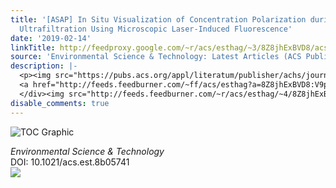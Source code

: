 ```yaml
---
title: '[ASAP] In Situ Visualization of Concentration Polarization during Membrane
  Ultrafiltration Using Microscopic Laser-Induced Fluorescence'
date: '2019-02-14'
linkTitle: http://feedproxy.google.com/~r/acs/esthag/~3/8Z8jhExBVD8/acs.est.8b05741
source: 'Environmental Science & Technology: Latest Articles (ACS Publications)'
description: |-
  <p><img src="https://pubs.acs.org/appl/literatum/publisher/achs/journals/content/esthag/0/esthag.ahead-of-print/acs.est.8b05741/20190214/images/medium/es-2018-05741g_0001.gif" alt="TOC Graphic"/></p><div><cite>Environmental Science & Technology</cite></div><div>DOI: 10.1021/acs.est.8b05741</div><div class="feedflare">
  <a href="http://feeds.feedburner.com/~ff/acs/esthag?a=8Z8jhExBVD8:V9pal19CP5o:yIl2AUoC8zA"><img src="http://feeds.feedburner.com/~ff/acs/esthag?d=yIl2AUoC8zA" border="0"></img></a>
  </div><img src="http://feeds.feedburner.com/~r/acs/esthag/~4/8Z8jhExBVD8" height="1" width="1" ...
disable_comments: true
---
```

<p><img src="https://pubs.acs.org/appl/literatum/publisher/achs/journals/content/esthag/0/esthag.ahead-of-print/acs.est.8b05741/20190214/images/medium/es-2018-05741g_0001.gif" alt="TOC Graphic"/></p><div><cite>Environmental Science & Technology</cite></div><div>DOI: 10.1021/acs.est.8b05741</div><div class="feedflare">
<a href="http://feeds.feedburner.com/~ff/acs/esthag?a=8Z8jhExBVD8:V9pal19CP5o:yIl2AUoC8zA"><img src="http://feeds.feedburner.com/~ff/acs/esthag?d=yIl2AUoC8zA" border="0"></img></a>
</div><img src="http://feeds.feedburner.com/~r/acs/esthag/~4/8Z8jhExBVD8" height="1" width="1" ...